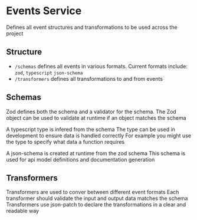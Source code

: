 # Events Service

Defines all event structures and transformations to be used across the project

## Structure
- `/schemas` defines all events in various formats. Current formats include: `zod`, `typescript` `json-schema`
- `/transformers` defines all transformations to and from events

## Schemas
Zod defines both the schema and a validator for the schema.
The Zod object can be used to validate at runtime if an object matches the schema

A typescript type is infered from the schema
The type can be used in development to ensure data is handled correctly
For example you might use the type to specify what data a function requires

A json-schema is created at runtime from the zod schema
This schema is used for api model definitions and documentation generation

## Transformers
Transformers are used to conver between different event formats
Each transformer should validate the input and output data matches the schema
Transformers use json-patch to declare the transformations in a clear and readable way
